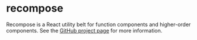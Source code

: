 recompose
=========

Recompose is a React utility belt for function components and higher-order components. See the [GitHub project page](https://github.com/acdlite/recompose) for more information.
